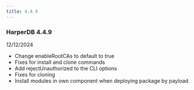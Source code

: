 ```yaml
---
title: 4.4.9
---
```


### HarperDB 4.4.9

12/12/2024

- Change enableRootCAs to default to true
- Fixes for install and clone commands
- Add rejectUnauthorized to the CLI options
- Fixes for cloning
- Install modules in own component when deploying package by payload
